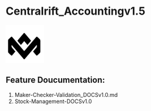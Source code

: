 # Centralrift_Accountingv1.5
<img src='/public/images/marley.png' alt='Logo' width='100' height='100'>

## Feature Doucumentation:
1. Maker-Checker-Validation_DOCSv1.0.md
2. Stock-Management-DOCSv1.0